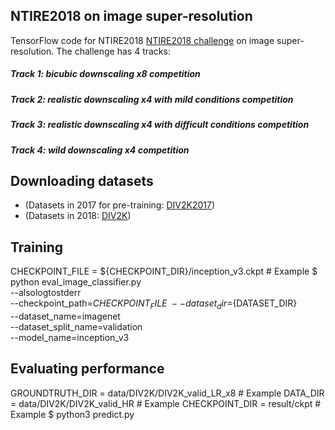 ## NTIRE2018 on image super-resolution
TensorFlow code for NTIRE2018 [NTIRE2018 challenge](http://www.vision.ee.ethz.ch/en/ntire18/) on image super-resolution.
The challenge has 4 tracks:
##### Track 1: bicubic downscaling x8 competition
##### Track 2: realistic downscaling x4 with mild conditions competition
##### Track 3: realistic downscaling x4 with difficult conditions competition
##### Track 4: wild downscaling x4 competition  

## Downloading datasets
+ (Datasets in 2017 for pre-training: [DIV2K2017](https://data.vision.ee.ethz.ch/cvl/DIV2K/))
+ (Datasets in 2018: [DIV2K](https://competitions.codalab.org/competitions/18015#learn_the_details))


## Training
CHECKPOINT_FILE = ${CHECKPOINT_DIR}/inception_v3.ckpt  # Example
$ python eval_image_classifier.py \
    --alsologtostderr \
    --checkpoint_path=${CHECKPOINT_FILE} \
    --dataset_dir=${DATASET_DIR} \
    --dataset_name=imagenet \
    --dataset_split_name=validation \
    --model_name=inception_v3


## Evaluating performance
GROUNDTRUTH_DIR = data/DIV2K/DIV2K_valid_LR_x8 # Example
DATA_DIR = data/DIV2K/DIV2K_valid_HR # Example
CHECKPOINT_DIR = result/ckpt  # Example
$ python3 predict.py 
